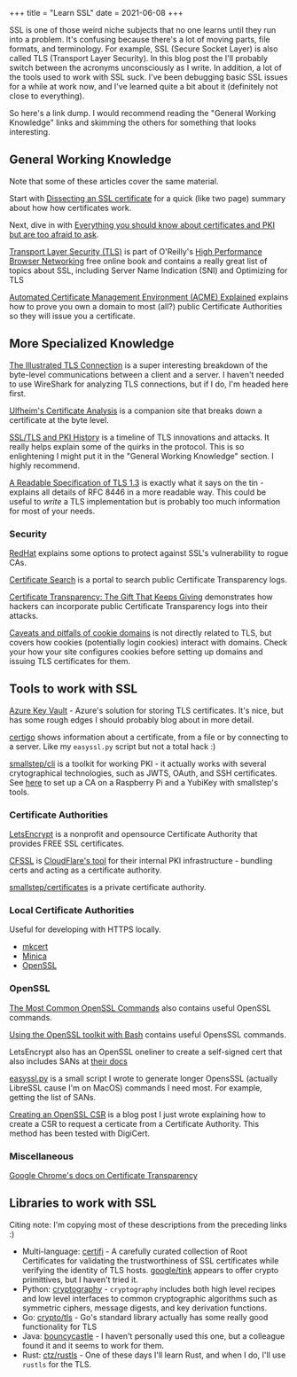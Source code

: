 +++
title = "Learn SSL"
date = 2021-06-08
+++

SSL is one of those weird niche subjects that no one learns until they run into a problem. It's confusing because there's a lot of moving parts, file formats, and terminology. For example, SSL (Secure Socket Layer) is also called TLS (Transport Layer Security). In this blog post the I'll probably switch between the acronyms unconsciously as I write. In addition, a lot of the tools used to work with SSL suck. I've been debugging basic SSL issues for a while at work now, and I've learned quite a bit about it (definitely not close to everything). 

So here's a link dump. I would recommend reading the "General Working Knowledge" links and skimming the others for something that looks interesting.

## General Working Knowledge

Note that some of these articles cover the same material.

Start with [Dissecting an SSL certificate](https://jvns.ca/blog/2017/01/31/whats-tls/) for a quick (like two page) summary about how how certificates work.

Next, dive in with [Everything you should know about certificates and PKI but are too afraid to ask](https://smallstep.com/blog/everything-pki/). 

[Transport Layer Security (TLS)](https://hpbn.co/transport-layer-security-tls/) is part of O'Reilly's [High Performance Browser Networking](https://hpbn.co/) free online book and contains a really great list of topics about SSL, including Server Name Indication (SNI) and Optimizing for TLS

[Automated Certificate Management Environment (ACME) Explained](https://sectigo.com/resource-library/what-is-acme-protocol) explains how to prove you own a domain to most (all?) public Certificate Authorities so they will issue you a certificate.

## More Specialized Knowledge

[The Illustrated TLS Connection](https://tls.ulfheim.net/) is a super interesting breakdown of the byte-level communications between a client and a server. I haven't needed to use WireShark for analyzing TLS connections, but if I do, I'm headed here first.

[Ulfheim's Certificate Analysis](https://tls13.ulfheim.net/certificate.html) is a companion site that breaks down a certificate at the byte level.

[SSL/TLS and PKI History](https://www.feistyduck.com/ssl-tls-and-pki-history/) is a timeline of TLS innovations and attacks. It really helps explain some of the quirks in the protocol. This is so enlightening I might put it in the "General Working Knowledge" section. I highly recommend.

[A Readable Specification of TLS 1.3](https://davidwong.fr/tls13/) is exactly what it says on the tin - explains all details of RFC 8446 in a more readable way. This could be useful to *write* a TLS implementation but is probably too much information for most of your needs.

### Security

[RedHat](https://www.redhat.com/sysadmin/pki-protection) explains some options to protect against SSL's vulnerability to rogue CAs.

[Certificate Search](https://crt.sh/) is a portal to search public Certificate Transparency logs.

[Certificate Transparency: The Gift That Keeps Giving](https://blog.rapid7.com/2018/01/04/certificate-transparency-the-gift-that-keeps-giving/) demonstrates how hackers can incorporate public Certificate Transparency logs into their attacks.

[Caveats and pitfalls of cookie domains](https://xebia.com/blog/caveats-and-pitfalls-of-cookie-domains/) is not directly related to TLS, but covers how cookies (potentially login cookies) interact with domains. Check your how your site configures cookies before setting up domains and issuing TLS certificates for them.

## Tools to work with SSL

[Azure Key Vault](https://docs.microsoft.com/en-us/azure/key-vault/general/basic-concepts) - Azure's solution for storing TLS certificates. It's nice, but has some rough edges I should probably blog about in more detail.

[certigo](https://github.com/square/certigo) shows information about a certificate, from a file or by connecting to a server. Like my `easyssl.py` script but not a total hack :)

[smallstep/cli](https://github.com/smallstep/cli) is a toolkit for working PKI - it actually works with several crytographical technologies, such as JWTS, OAuth, and SSH certificates. See [here](https://smallstep.com/blog/build-a-tiny-ca-with-raspberry-pi-yubikey/) to set up a CA on a Raspberry Pi and a YubiKey with smallstep's tools.

### Certificate Authorities

[LetsEncrypt](https://letsencrypt.org/) is a nonprofit and opensource Certificate Authority that provides FREE SSL certificates.

[CFSSL](https://github.com/cloudflare/cfssl) is [CloudFlare's tool](https://blog.cloudflare.com/introducing-cfssl/) for their internal PKI infrastructure - bundling certs and acting as a certificate authority.

[smallstep/certificates](https://github.com/smallstep/certificates) is a private certificate authority.

### Local Certificate Authorities

Useful for developing with HTTPS locally.

- [mkcert](https://github.com/FiloSottile/mkcert)
- [Minica](https://github.com/jsha/minica)
- [OpenSSL](https://deliciousbrains.com/ssl-certificate-authority-for-local-https-development/)

### OpenSSL

[The Most Common OpenSSL Commands](https://www.sslshopper.com/article-most-common-openssl-commands.html) also contains useful OpenSSL commands.

[Using the OpenSSL toolkit with Bash](https://www.linux-magazine.com/Online/Features/OpenSSL-with-Bash) contains useful OpensSSL commands.

LetsEncrypt also has an OpenSSL oneliner to create a self-signed cert that also includes SANs at [their docs](https://letsencrypt.org/docs/certificates-for-localhost/#making-and-trusting-your-own-certificates)

[easyssl.py](https://github.com/bbkane/dotfiles/blob/master/bin_common/bin_common/easyssl.py) is a small script I wrote to generate longer OpensSSL (actually LibreSSL cause I'm on MacOS) commands I need most. For example, getting the list of SANs.

[Creating an OpenSSL CSR](https://www.bbkane.com/blog/creating-an-openssl-csr/) is a blog post I just wrote explaining how to create a CSR to request a certicate from a Certificate Authority. This method has been tested with DigiCert.

### Miscellaneous

[Google Chrome's docs on Certificate Transparency](https://chromium.googlesource.com/chromium/src/+/refs/heads/main/net/docs/certificate-transparency.md)

## Libraries to work with SSL

Citing note: I'm copying most of these descriptions from the preceding links :)

- Multi-language: [certifi](https://github.com/certifi) - A carefully curated collection of Root Certificates for validating the trustworthiness of SSL certificates while verifying the identity of TLS hosts. [google/tink](https://github.com/google/tink) appears to offer crypto primittives, but I haven't tried it.
- Python: [cryptography](https://cryptography.io/en/latest/) - `cryptography` includes both high level recipes and low level interfaces to common cryptographic algorithms such as symmetric ciphers, message digests, and key derivation functions.
- Go: [crypto/tls](https://golang.org/pkg/crypto/tls/) - Go's standard library actually has some really good functionality for TLS
- Java: [bouncycastle](https://www.bouncycastle.org/) - I haven't personally used this one, but a colleague found it and it seems to work for them.
- Rust: [ctz/rustls](https://github.com/ctz/rustls) - One of these days I'll learn Rust, and when I do, I'll use `rustls` for the TLS.

